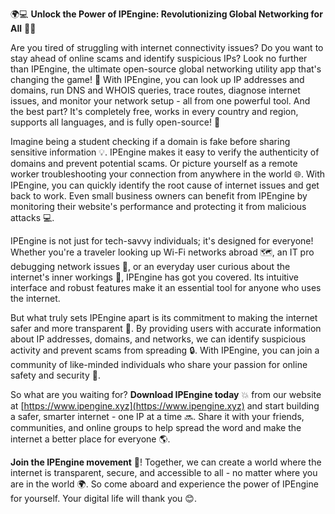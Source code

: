 🌍💻 **Unlock the Power of IPEngine: Revolutionizing Global Networking for All** 📡🚀

Are you tired of struggling with internet connectivity issues? Do you want to stay ahead of online scams and identify suspicious IPs? Look no further than IPEngine, the ultimate open-source global networking utility app that's changing the game! 🎉 With IPEngine, you can look up IP addresses and domains, run DNS and WHOIS queries, trace routes, diagnose internet issues, and monitor your network setup - all from one powerful tool. And the best part? It's completely free, works in every country and region, supports all languages, and is fully open-source! 🤝

Imagine being a student checking if a domain is fake before sharing sensitive information 💡. IPEngine makes it easy to verify the authenticity of domains and prevent potential scams. Or picture yourself as a remote worker troubleshooting your connection from anywhere in the world 🌐. With IPEngine, you can quickly identify the root cause of internet issues and get back to work. Even small business owners can benefit from IPEngine by monitoring their website's performance and protecting it from malicious attacks 💻.

IPEngine is not just for tech-savvy individuals; it's designed for everyone! Whether you're a traveler looking up Wi-Fi networks abroad 🗺️, an IT pro debugging network issues 🔧, or an everyday user curious about the internet's inner workings 🤔, IPEngine has got you covered. Its intuitive interface and robust features make it an essential tool for anyone who uses the internet.

But what truly sets IPEngine apart is its commitment to making the internet safer and more transparent 💪. By providing users with accurate information about IP addresses, domains, and networks, we can identify suspicious activity and prevent scams from spreading 🔒. With IPEngine, you can join a community of like-minded individuals who share your passion for online safety and security 🌟.

So what are you waiting for? **Download IPEngine today** 💥 from our website at [https://www.ipengine.xyz](https://www.ipengine.xyz) and start building a safer, smarter internet - one IP at a time 🔜. Share it with your friends, communities, and online groups to help spread the word and make the internet a better place for everyone 🌎.

**Join the IPEngine movement** 💪! Together, we can create a world where the internet is transparent, secure, and accessible to all - no matter where you are in the world 🌍. So come aboard and experience the power of IPEngine for yourself. Your digital life will thank you 😊.
